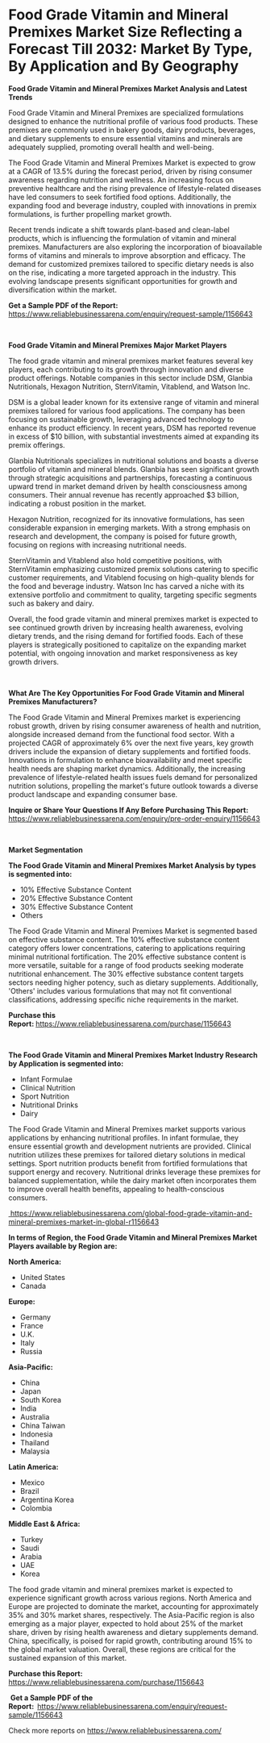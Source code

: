 <p><h1>Food Grade Vitamin and Mineral Premixes Market Size Reflecting a Forecast Till 2032: Market By Type, By Application and By Geography</h1></p><p><strong>Food Grade Vitamin and Mineral Premixes Market Analysis and Latest Trends</strong></p>
<p><p>Food Grade Vitamin and Mineral Premixes are specialized formulations designed to enhance the nutritional profile of various food products. These premixes are commonly used in bakery goods, dairy products, beverages, and dietary supplements to ensure essential vitamins and minerals are adequately supplied, promoting overall health and well-being. </p><p>The Food Grade Vitamin and Mineral Premixes Market is expected to grow at a CAGR of 13.5% during the forecast period, driven by rising consumer awareness regarding nutrition and wellness. An increasing focus on preventive healthcare and the rising prevalence of lifestyle-related diseases have led consumers to seek fortified food options. Additionally, the expanding food and beverage industry, coupled with innovations in premix formulations, is further propelling market growth. </p><p>Recent trends indicate a shift towards plant-based and clean-label products, which is influencing the formulation of vitamin and mineral premixes. Manufacturers are also exploring the incorporation of bioavailable forms of vitamins and minerals to improve absorption and efficacy. The demand for customized premixes tailored to specific dietary needs is also on the rise, indicating a more targeted approach in the industry. This evolving landscape presents significant opportunities for growth and diversification within the market.</p></p>
<p><strong>Get a Sample PDF of the Report:&nbsp;</strong> <a href="https://www.reliablebusinessarena.com/enquiry/request-sample/1156643?utm_campaign=3457&utm_medium=2&utm_source=Github&utm_content=ia&utm_term=21032025&utm_id=food-grade-vitamin-and-mineral-premixes">https://www.reliablebusinessarena.com/enquiry/request-sample/1156643</a></p>
<p>&nbsp;</p>
<p><strong>Food Grade Vitamin and Mineral Premixes Major Market Players</strong></p>
<p><p>The food grade vitamin and mineral premixes market features several key players, each contributing to its growth through innovation and diverse product offerings. Notable companies in this sector include DSM, Glanbia Nutritionals, Hexagon Nutrition, SternVitamin, Vitablend, and Watson Inc.</p><p>DSM is a global leader known for its extensive range of vitamin and mineral premixes tailored for various food applications. The company has been focusing on sustainable growth, leveraging advanced technology to enhance its product efficiency. In recent years, DSM has reported revenue in excess of $10 billion, with substantial investments aimed at expanding its premix offerings.</p><p>Glanbia Nutritionals specializes in nutritional solutions and boasts a diverse portfolio of vitamin and mineral blends. Glanbia has seen significant growth through strategic acquisitions and partnerships, forecasting a continuous upward trend in market demand driven by health consciousness among consumers. Their annual revenue has recently approached $3 billion, indicating a robust position in the market.</p><p>Hexagon Nutrition, recognized for its innovative formulations, has seen considerable expansion in emerging markets. With a strong emphasis on research and development, the company is poised for future growth, focusing on regions with increasing nutritional needs.</p><p>SternVitamin and Vitablend also hold competitive positions, with SternVitamin emphasizing customized premix solutions catering to specific customer requirements, and Vitablend focusing on high-quality blends for the food and beverage industry. Watson Inc has carved a niche with its extensive portfolio and commitment to quality, targeting specific segments such as bakery and dairy.</p><p>Overall, the food grade vitamin and mineral premixes market is expected to see continued growth driven by increasing health awareness, evolving dietary trends, and the rising demand for fortified foods. Each of these players is strategically positioned to capitalize on the expanding market potential, with ongoing innovation and market responsiveness as key growth drivers.</p></p>
<p>&nbsp;</p>
<p><strong>What Are The Key Opportunities For Food Grade Vitamin and Mineral Premixes Manufacturers?</strong></p>
<p><p>The Food Grade Vitamin and Mineral Premixes market is experiencing robust growth, driven by rising consumer awareness of health and nutrition, alongside increased demand from the functional food sector. With a projected CAGR of approximately 6% over the next five years, key growth drivers include the expansion of dietary supplements and fortified foods. Innovations in formulation to enhance bioavailability and meet specific health needs are shaping market dynamics. Additionally, the increasing prevalence of lifestyle-related health issues fuels demand for personalized nutrition solutions, propelling the market's future outlook towards a diverse product landscape and expanding consumer base.</p></p>
<p><strong>Inquire or Share Your Questions If Any Before Purchasing This Report:</strong> <a href="https://www.reliablebusinessarena.com/enquiry/pre-order-enquiry/1156643?utm_campaign=3457&utm_medium=2&utm_source=Github&utm_content=ia&utm_term=21032025&utm_id=food-grade-vitamin-and-mineral-premixes">https://www.reliablebusinessarena.com/enquiry/pre-order-enquiry/1156643</a></p>
<p>&nbsp;</p>
<p><strong>Market Segmentation</strong></p>
<p><strong>The Food Grade Vitamin and Mineral Premixes Market Analysis by types is segmented into:</strong></p>
<p><ul><li>10% Effective Substance Content</li><li>20% Effective Substance Content</li><li>30% Effective Substance Content</li><li>Others</li></ul></p>
<p><p>The Food Grade Vitamin and Mineral Premixes Market is segmented based on effective substance content. The 10% effective substance content category offers lower concentrations, catering to applications requiring minimal nutritional fortification. The 20% effective substance content is more versatile, suitable for a range of food products seeking moderate nutritional enhancement. The 30% effective substance content targets sectors needing higher potency, such as dietary supplements. Additionally, 'Others' includes various formulations that may not fit conventional classifications, addressing specific niche requirements in the market.</p></p>
<p><strong>Purchase this Report:&nbsp;</strong><a href="https://www.reliablebusinessarena.com/purchase/1156643?utm_campaign=3457&utm_medium=2&utm_source=Github&utm_content=ia&utm_term=21032025&utm_id=food-grade-vitamin-and-mineral-premixes">https://www.reliablebusinessarena.com/purchase/1156643</a></p>
<p>&nbsp;</p>
<p><strong>The Food Grade Vitamin and Mineral Premixes Market Industry Research by Application is segmented into:</strong></p>
<p><ul><li>Infant Formulae</li><li>Clinical Nutrition</li><li>Sport Nutrition</li><li>Nutritional Drinks</li><li>Dairy</li></ul></p>
<p><p>The Food Grade Vitamin and Mineral Premixes market supports various applications by enhancing nutritional profiles. In infant formulae, they ensure essential growth and development nutrients are provided. Clinical nutrition utilizes these premixes for tailored dietary solutions in medical settings. Sport nutrition products benefit from fortified formulations that support energy and recovery. Nutritional drinks leverage these premixes for balanced supplementation, while the dairy market often incorporates them to improve overall health benefits, appealing to health-conscious consumers.</p></p>
<p><a href="https://www.reliablebusinessarena.com/global-food-grade-vitamin-and-mineral-premixes-market-in-global-r1156643?utm_campaign=3457&utm_medium=2&utm_source=Github&utm_content=ia&utm_term=21032025&utm_id=food-grade-vitamin-and-mineral-premixes">&nbsp;https://www.reliablebusinessarena.com/global-food-grade-vitamin-and-mineral-premixes-market-in-global-r1156643</a></p>
<p><strong>In terms of Region, the Food Grade Vitamin and Mineral Premixes Market Players available by Region are:</strong></p>
<p>
    <p> <strong> North America: </strong>
        <ul>
            <li>United States</li>
            <li>Canada</li>
        </ul>
        </p> 
    <p> <strong> Europe: </strong>
        <ul>
            <li>Germany</li>
            <li>France</li>
            <li>U.K.</li>
            <li>Italy</li>
            <li>Russia</li>
        </ul>
        </p> 
    <p> <strong> Asia-Pacific: </strong>
        <ul>
            <li>China</li>
            <li>Japan</li>
            <li>South Korea</li>
            <li>India</li>
            <li>Australia</li>
            <li>China Taiwan</li>
            <li>Indonesia</li>
            <li>Thailand</li>
            <li>Malaysia</li>
        </ul>
        </p> 
    <p> <strong> Latin America: </strong>
        <ul>
            <li>Mexico</li>
            <li>Brazil</li>
            <li>Argentina Korea</li>
            <li>Colombia</li>
        </ul>
        </p> 
    <p> <strong> Middle East & Africa: </strong>
        <ul>
            <li>Turkey</li>
            <li>Saudi</li>
            <li>Arabia</li>
            <li>UAE</li>
            <li>Korea</li>
        </ul>
    </p>
    </p>
<p><p>The food grade vitamin and mineral premixes market is expected to experience significant growth across various regions. North America and Europe are projected to dominate the market, accounting for approximately 35% and 30% market shares, respectively. The Asia-Pacific region is also emerging as a major player, expected to hold about 25% of the market share, driven by rising health awareness and dietary supplements demand. China, specifically, is poised for rapid growth, contributing around 15% to the global market valuation. Overall, these regions are critical for the sustained expansion of this market.</p></p>
<p><strong>Purchase this Report: </strong><a href="https://www.reliablebusinessarena.com/purchase/1156643?utm_campaign=3457&utm_medium=2&utm_source=Github&utm_content=ia&utm_term=21032025&utm_id=food-grade-vitamin-and-mineral-premixes">https://www.reliablebusinessarena.com/purchase/1156643</a></p>
<p>&nbsp;<strong>Get a Sample PDF of the Report:&nbsp;&nbsp;</strong><a href="https://www.reliablebusinessarena.com/enquiry/request-sample/1156643?utm_campaign=3457&utm_medium=2&utm_source=Github&utm_content=ia&utm_term=21032025&utm_id=food-grade-vitamin-and-mineral-premixes">https://www.reliablebusinessarena.com/enquiry/request-sample/1156643</a></p>
<p><strong></strong></p>
<p>Check more reports on <a href="https://www.reliablebusinessarena.com/?utm_campaign=3457&utm_medium=2&utm_source=Github&utm_content=ia&utm_term=21032025&utm_id=food-grade-vitamin-and-mineral-premixes">https://www.reliablebusinessarena.com/</a></p>